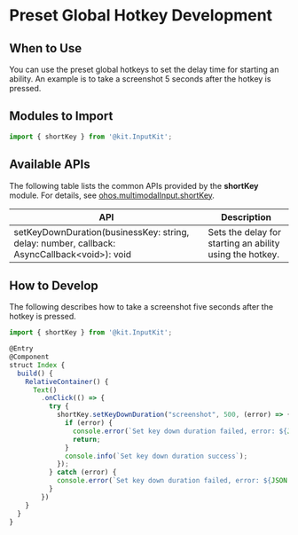 # Preset Global Hotkey Development

## When to Use

You can use the preset global hotkeys to set the delay time for starting an ability. An example is to take a screenshot 5 seconds after the hotkey is pressed.

## Modules to Import

```js
import { shortKey } from '@kit.InputKit';
```

## Available APIs

The following table lists the common APIs provided by the **shortKey** module. For details, see [ohos.multimodalInput.shortKey](../../reference/apis-input-kit/js-apis-shortKey-sys.md).

| API | Description|
| ------------------------------------------------------------ | -------------------------- |
| setKeyDownDuration(businessKey: string, delay: number, callback: AsyncCallback&lt;void&gt;): void |Sets the delay for starting an ability using the hotkey.|

## How to Develop

The following describes how to take a screenshot five seconds after the hotkey is pressed.

```js
import { shortKey } from '@kit.InputKit';

@Entry
@Component
struct Index {
  build() {
    RelativeContainer() {
      Text()
        .onClick(() => {
          try {
            shortKey.setKeyDownDuration("screenshot", 500, (error) => {// Set the delay to 5 seconds (500 ms)
              if (error) {
                console.error(`Set key down duration failed, error: ${JSON.stringify(error, ["code", "message"])}`);
                return;
              }
              console.info(`Set key down duration success`);
            });
          } catch (error) {
            console.error(`Set key down duration failed, error: ${JSON.stringify(error, ["code", "message"])}`);
          }
        })
    }
  }
}
```
